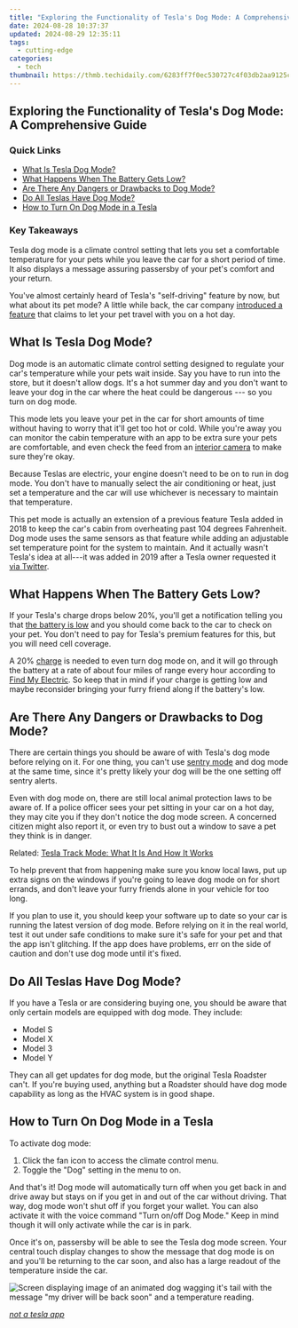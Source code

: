 ```yaml
---
title: "Exploring the Functionality of Tesla's Dog Mode: A Comprehensive Guide"
date: 2024-08-28 10:37:37
updated: 2024-08-29 12:35:11
tags:
  - cutting-edge
categories:
  - tech
thumbnail: https://thmb.techidaily.com/6283ff7f0ec530727c4f03db2aa9125ca35be5851e40e3896cfafa881709bc60.png
---
```


## Exploring the Functionality of Tesla's Dog Mode: A Comprehensive Guide

### Quick Links

* [What Is Tesla Dog Mode?](https://screen-mirror.techidaily.com/in-2024-how-to-do-samsung-galaxy-a25-5g-screen-sharing-drfone-by-drfone-android/)
* [What Happens When The Battery Gets Low?](https://facebook-video-share.techidaily.com/updated-the-best-value-for-money-11-no-cost-name-creation-tips/)
* [Are There Any Dangers or Drawbacks to Dog Mode?](https://driver-install.techidaily.com/update-your-gtx-960-graphics-drivers/)
* [Do All Teslas Have Dog Mode?](https://facebook-video-files.techidaily.com/updated-2024-approved-effortlessly-record-circles-iphone-techniques-for-fb-feed/)
* [How to Turn On Dog Mode in a Tesla](https://fox-blue.techidaily.com/2024-approved-exclusive-selection-top-gopro-adornments/)

### Key Takeaways

 Tesla dog mode is a climate control setting that lets you set a comfortable temperature for your pets while you leave the car for a short period of time. It also displays a message assuring passersby of your pet's comfort and your return.

 You've almost certainly heard of Tesla's "self-driving" feature by now, but what about its pet mode? A little while back, the car company [introduced a feature](https://www.anrdoezrs.net/links/3607085/type/dlg/sid/UUhtgUeUpU202518/https://www.youtube.com/watch?v=T2rbdMlmpYY) that claims to let your pet travel with you on a hot day.

##  What Is Tesla Dog Mode?

 Dog mode is an automatic climate control setting designed to regulate your car's temperature while your pets wait inside. Say you have to run into the store, but it doesn't allow dogs. It's a hot summer day and you don't want to leave your dog in the car where the heat could be dangerous --- so you turn on dog mode.

 This mode lets you leave your pet in the car for short amounts of time without having to worry that it'll get too hot or cold. While you're away you can monitor the cabin temperature with an app to be extra sure your pets are comfortable, and even check the feed from an [interior camera](https://www.anrdoezrs.net/links/3607085/type/dlg/sid/UUhtgUeUpU202518/https://www.youtube.com/watch?v=DGnaWgXqBCA%27) to make sure they're okay.

 Because Teslas are electric, your engine doesn't need to be on to run in dog mode. You don't have to manually select the air conditioning or heat, just set a temperature and the car will use whichever is necessary to maintain that temperature.

 This pet mode is actually an extension of a previous feature Tesla added in 2018 to keep the car's cabin from overheating past 104 degrees Fahrenheit. Dog mode uses the same sensors as that feature while adding an adjustable set temperature point for the system to maintain. And it actually wasn't Tesla's idea at all---it was added in 2019 after a Tesla owner requested it [via Twitter](https://twitter.com/nynex/status/1053111774608678912).

##  What Happens When The Battery Gets Low?

 If your Tesla's charge drops below 20%, you'll get a notification telling you that [the battery is low](https://facebook-record-videos.techidaily.com/updated-2024-approved-audiovisual-harmony-merging-audio-and-visual-elements-on-youtube/) and you should come back to the car to check on your pet. You don't need to pay for Tesla's premium features for this, but you will need cell coverage.

 A 20% [charge](https://video-screen-grab.techidaily.com/updated-unparalleled-free-console-reproduction-software-for-2024/) is needed to even turn dog mode on, and it will go through the battery at a rate of about four miles of range every hour according to [Find My Electric](https://www.findmyelectric.com/blog/tesla-dog-mode-explained/). So keep that in mind if your charge is getting low and maybe reconsider bringing your furry friend along if the battery's low.

##  Are There Any Dangers or Drawbacks to Dog Mode?

 There are certain things you should be aware of with Tesla's dog mode before relying on it. For one thing, you can't use [sentry mode](https://www.tesla.com/blog/sentry-mode-guarding-your-tesla) and dog mode at the same time, since it's pretty likely your dog will be the one setting off sentry alerts.

 Even with dog mode on, there are still local animal protection laws to be aware of. If a police officer sees your pet sitting in your car on a hot day, they may cite you if they don't notice the dog mode screen. A concerned citizen might also report it, or even try to bust out a window to save a pet they think is in danger.

Related: [Tesla Track Mode: What It Is And How It Works](https://twitter-videos.techidaily.com/pioneering-clear-high-definition-on-twitter-videos-for-2024/) 

 To help prevent that from happening make sure you know local laws, put up extra signs on the windows if you're going to leave dog mode on for short errands, and don't leave your furry friends alone in your vehicle for too long.

 If you plan to use it, you should keep your software up to date so your car is running the latest version of dog mode. Before relying on it in the real world, test it out under safe conditions to make sure it's safe for your pet and that the app isn't glitching. If the app does have problems, err on the side of caution and don't use dog mode until it's fixed.

##  Do All Teslas Have Dog Mode?

 If you have a Tesla or are considering buying one, you should be aware that only certain models are equipped with dog mode. They include:

* Model S
* Model X
* Model 3
* Model Y

 They can all get updates for dog mode, but the original Tesla Roadster can't. If you're buying used, anything but a Roadster should have dog mode capability as long as the HVAC system is in good shape.

##  How to Turn On Dog Mode in a Tesla

 To activate dog mode:

1. Click the fan icon to access the climate control menu.
2. Toggle the "Dog" setting in the menu to on.

 And that's it! Dog mode will automatically turn off when you get back in and drive away but stays on if you get in and out of the car without driving. That way, dog mode won't shut off if you forget your wallet. You can also activate it with the voice command "Turn on/off Dog Mode." Keep in mind though it will only activate while the car is in park.

 Once it's on, passersby will be able to see the Tesla dog mode screen. Your central touch display changes to show the message that dog mode is on and you'll be returning to the car soon, and also has a large readout of the temperature inside the car.

![Screen displaying image of an animated dog wagging it's tail with the message "my driver will be back soon" and a temperature reading.](https://static1.howtogeekimages.com/wordpress/wp-content/uploads/2023/02/dog-mode-1.gif) 

_[not a tesla app](https://www.notateslaapp.com/tesla-reference/603/tesla-dog-mode-everything-you-want-to-know)_

<ins class="adsbygoogle"
     style="display:block"
     data-ad-format="autorelaxed"
     data-ad-client="ca-pub-7571918770474297"
     data-ad-slot="1223367746"></ins>



<ins class="adsbygoogle"
     style="display:block"
     data-ad-client="ca-pub-7571918770474297"
     data-ad-slot="8358498916"
     data-ad-format="auto"
     data-full-width-responsive="true"></ins>
